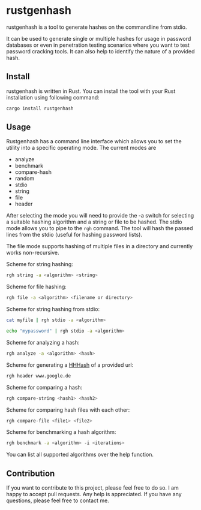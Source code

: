 # rustgenhash

rustgenhash is a tool to generate hashes on the commandline from stdio.

It can be used to generate single or multiple hashes for usage in password databases or even in penetration testing scenarios where you want to test password cracking tools. It can also help to identify the nature of a provided hash.

## Install

rustgenhash is written in Rust. You can install the tool with your Rust installation using following command:

```bash
cargo install rustgenhash
```

## Usage

Rustgenhash has a command line interface which allows you to set the utility into a specific operating mode. The current
modes are

- analyze
- benchmark
- compare-hash
- random
- stdio
- string
- file
- header

After selecting the mode you will need to provide the -a switch for selecting a suitable hashing algorithm and a string
or file to be hashed. The stdio mode allows you to pipe to the `rgh` command. The tool will hash the passed
lines from the stdio (useful for hashing password lists).

The file mode supports hashing of multiple files in a directory and currently works non-recursive.

Scheme for string hashing:

```bash
rgh string -a <algorithm> <string>
```

Scheme for file hashing:

```bash
rgh file -a <algorithm> <filename or directory>
```

Scheme for string hashing from stdio:

```bash
cat myfile | rgh stdio -a <algorithm>
```

```bash
echo "mypassword" | rgh stdio -a <algorithm>
```

Scheme for analyzing a hash:

```bash
rgh analyze -a <algorithm> <hash>
```

Scheme for generating a [HHHash](https://www.foo.be/2023/07/HTTP-Headers-Hashing_HHHash) of a provided url:

```bash
rgh header www.google.de
```

Scheme for comparing a hash:

```bash
rgh compare-string <hash1> <hash2>
```

Scheme for comparing hash files with each other:

```bash
rgh compare-file <file1> <file2>
```

Scheme for benchmarking a hash algorithm:

```bash
rgh benchmark -a <algorithm> -i <iterations>
```

You can list all supported algorithms over the help function.
## Contribution 

If you want to contribute to this project, please feel free to do so. I am happy to accept pull requests. Any help is appreciated. If you have any questions, please feel free to contact me.

